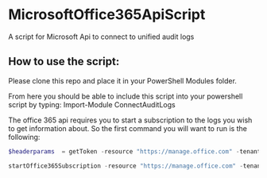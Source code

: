 # MicrosoftOffice365ApiScript
A script for Microsoft Api to connect to unified audit logs


## How to use the script:
Please clone this repo and place it in your PowerShell Modules folder. 

From here you should be able to include this script into your powershell script by typing:
Import-Module ConnectAuditLogs

The office 365 api requires you to start a subscription to the logs you wish to get information about. So the first command you will want to run is the following: 
```powershell 
$headerparams  = getToken -resource "https://manage.office.com" -tenantGUID "tenant GUID" -client_id "id of the app registration" -client_secret "clientSecret of App registration" -loginUrl "https://login.microsoftonline.com/" -tenantdomain "your tenant domainname";

startOffice365Subscription -resource "https://manage.office.com" -tenantGUID "tenant GUID" -headerParams $headerparams -subscription "the subscription you want to subscribe to i.e Audit.General"
```


